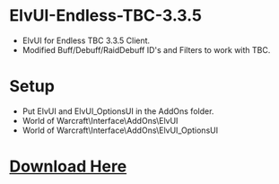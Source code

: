 # ElvUI-Endless-TBC-3.3.5
- ElvUI for Endless TBC 3.3.5 Client.
- Modified Buff/Debuff/RaidDebuff ID's and Filters to work with TBC.

# Setup
- Put ElvUI and ElvUI_OptionsUI in the AddOns folder.
- World of Warcraft\Interface\AddOns\ElvUI
- World of Warcraft\Interface\AddOns\ElvUI_OptionsUI
# [Download Here](https://github.com/Distorted39/ElvUI-Endless-TBC-3.3.5/archive/refs/heads/master.zip)
